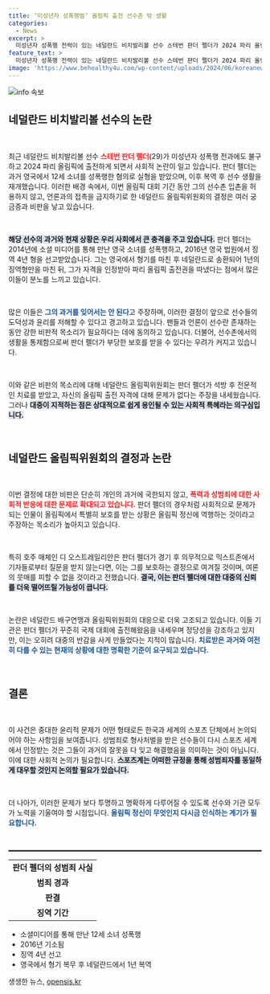 ```yaml
---
title: ‘미성년자 성폭행범’ 올림픽 출전 선수촌 밖 생활
categories:
  - News
excerpt: >
  미성년자 성폭행 전력이 있는 네덜란드 비치발리볼 선수 스테번 판더 펠더가 2024 파리 올림픽에서 선수촌 외부에서 생활하며 언론 접촉이 금지된다. 그의 출전 소식에 대한 논란이 커지면서, 올림픽위원회 결정이 유죄 판결을 받은 범죄자를 보호한다는 비판이 이어지고 있다.
feature_text: >
  미성년자 성폭행 전력이 있는 네덜란드 비치발리볼 선수 스테번 판더 펠더가 2024 파리 올림픽에서 선수촌 외부에서 생활하며 언론 접촉이 금지된다. 그의 출전 소식에 대한 논란이 커지면서, 올림픽위원회 결정이 유죄 판결을 받은 범죄자를 보호한다는 비판이 이어지고 있다.
image: 'https://www.behealthy4u.com/wp-content/uploads/2024/06/koreanews.jpg'
---
```


<p><img src="https://www.behealthy4u.com/wp-content/uploads/2024/06/koreanews.jpg" alt="info 속보" /></p>

<h2 data-ke-size="size26">네덜란드 비치발리볼 선수의 논란</h2>

<p data-ke-size="size16">&nbsp;</p>

<p>최근 네덜란드 비치발리볼 선수 <b><span style="color: #ee2323;">스테번 판더 펠더</span></b>(29)가 미성년자 성폭행 전과에도 불구하고 2024 파리 올림픽에 출전하게 되면서 사회적 논란이 일고 있습니다. 판더 펠더는 과거 영국에서 12세 소녀를 성폭행한 혐의로 실형을 받았으며, 이후 복역 후 선수 생활을 재개했습니다. 이러한 배경 속에서, 이번 올림픽 대회 기간 동안 그의 선수촌 입촌을 허용하지 않고, 언론과의 접촉을 금지하기로 한 네덜란드 올림픽위원회의 결정은 여러 궁금증과 비판을 낳고 있습니다. </p>

<p data-ke-size="size16">&nbsp;</p>

<p><b><span style="background-color: #21538527;">해당 선수의 과거와 현재 상황은 우리 사회에서 큰 충격을 주고 있습니다.</span></b> 판더 펠더는 2014년에 소셜 미디어를 통해 만난 영국 소녀를 성폭행하고, 2016년 영국 법원에서 징역 4년 형을 선고받았습니다. 그는 영국에서 형기를 마친 후 네덜란드로 송환되어 1년의 징역형만을 마친 뒤, 그가 자격을 인정받아 파리 올림픽 출전권을 따냈다는 점에서 많은 이들이 분노를 느끼고 있습니다. </p>

<p data-ke-size="size16">&nbsp;</p>

<p>많은 이들은 <b><span style="color: #1a5490;">그의 과거를 잊어서는 안 된다</span></b>고 주장하며, 이러한 결정이 앞으로 선수들의 도덕성과 윤리를 저해할 수 있다고 경고하고 있습니다. 팬들과 언론이 선수란 존재하는 동안 강한 비판적 목소리가 필요하다는 데에 동의하고 있습니다. 더불어, 선수촌에서의 생활을 통제함으로써 판더 펠더가 부당한 보호를 받을 수 있다는 우려가 커지고 있습니다. </p>

<p data-ke-size="size16">&nbsp;</p>

<p>이와 같은 비판의 목소리에 대해 네덜란드 올림픽위원회는 판더 펠더가 석방 후 전문적인 치료를 받았고, 자신의 올림픽 출전 자격에 대해 문제가 없다는 주장을 내세웠습니다. 그러나 <b><span style="background-color: #21538527;">대중이 지적하는 점은 상대적으로 쉽게 용인될 수 있는 사회적 특혜라는 의구심입니다.</span></b> </p>

<p data-ke-size="size16">&nbsp;</p>

<h2 data-ke-size="size26">네덜란드 올림픽위원회의 결정과 논란</h2>

<p data-ke-size="size16">&nbsp;</p>

<p>이번 결정에 대한 비판은 단순히 개인의 과거에 국한되지 않고, <b><span style="color: #ee2323;">폭력과 성범죄에 대한 사회적 반응에 대한 문제로 확대되고 있습니다.</span></b> 판더 펠더의 경우처럼 사회적으로 문제가 되는 인물이 올림픽에서 특별히 보호를 받는 상황은 올림픽 정신에 역행하는 것이라고 주장하는 목소리가 높아지고 있습니다. </p>

<p data-ke-size="size16">&nbsp;</p>

<p>특히 호주 매체인 디 오스트레일리안은 판더 펠더가 경기 후 의무적으로 믹스트존에서 기자들로부터 질문을 받지 않는다면, 이는 그를 보호하는 결정으로 여겨질 것이며, 여론의 뭇매를 피할 수 없을 것이라고 전했습니다. <b><span style="background-color: #21538527;">결국, 이는 판더 펠더에 대한 대중의 신뢰를 더욱 떨어뜨릴 가능성이 큽니다.</span></b> </p>

<p data-ke-size="size16">&nbsp;</p>

<p>논란은 네덜란드 배구연맹과 올림픽위원회의 대응으로 더욱 고조되고 있습니다. 이들 기관은 판더 펠더가 꾸준히 국제 대회에 출전해왔음을 내세우며 정당성을 강조하고 있지만, 이는 오히려 대중의 반감을 사게 만들었다는 지적이 많습니다. <b><span style="color: #1a5490;">치료받은 과거와 여전히 다를 수 있는 현재의 상황에 대한 명확한 기준이 요구되고 있습니다.</span></b></p>

<p data-ke-size="size16">&nbsp;</p>

<h2 data-ke-size="size26">결론</h2>

<p data-ke-size="size16">&nbsp;</p>

<p>이 사건은 중대한 윤리적 문제가 어떤 형태로든 한국과 세계의 스포츠 단체에서 논의되어야 하는 사항임을 보여줍니다. 성범죄로 형사처벌을 받은 선수들이 다시 스포츠 세계에서 인정받는 것은 그들이 과거의 잘못을 다 잊고 해결했음을 의미하는 것이 아닙니다. 이에 대한 사회적 논의가 필요합니다. <b><span style="background-color: #21538527;">스포츠계는 어떠한 규정을 통해 성범죄자를 동일하게 대우할 것인지 논의할 필요가 있습니다.</span></b> </p>

<p data-ke-size="size16">&nbsp;</p> 

<p>더 나아가, 이러한 문제가 보다 투명하고 명확하게 다루어질 수 있도록 선수와 기관 모두가 노력을 기울여야 할 시점입니다. <b><span style="color: #1a5490;">올림픽 정신이 무엇인지 다시금 인식하는 계기가 필요합니다.</span></b> </p>

<p data-ke-size="size16">&nbsp;</p> 

<hr style="height: 3px; border: 0; background-color: #333;">

<table style="width: 100%;">
<tr>
<td style="text-align: center; height: 17px;"><b>판더 펠더의 성범죄 사실</b></td>
</tr>
<tr>
<td style="text-align: center; height: 17px;"><b>범죄 경과</b></td>
</tr>
<tr>
<td style="text-align: center; height: 17px;"><b>판결</b></td>
</tr>
<tr>
<td style="text-align: center; height: 17px;"><b>징역 기간</b></td>
</tr>
</table>

<ul>
<li>소셜미디어를 통해 만난 12세 소녀 성폭행</li>
<li>2016년 기소됨</li>
<li>징역 4년 선고</li>
<li>영국에서 형기 복무 후 네덜란드에서 1년 복역</li>
</ul> 

<p data-ke-size="size16"></p>
생생한 뉴스, <a href="https://opensis.kr" rel="dofollow">opensis.kr</a>


